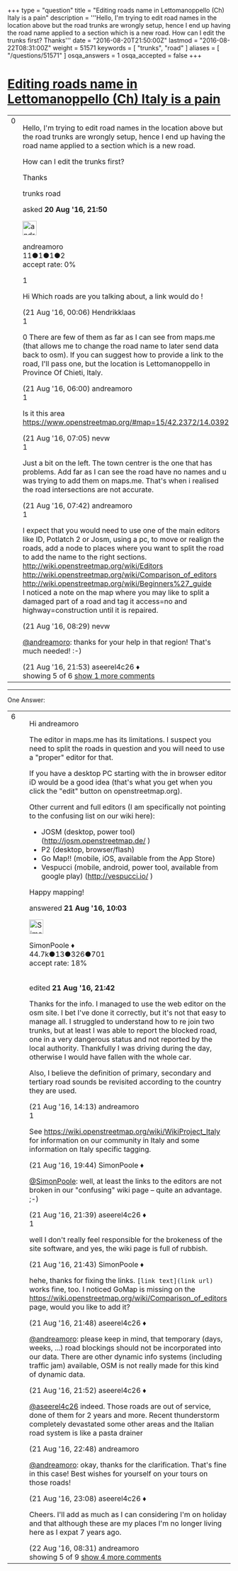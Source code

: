 +++
type = "question"
title = "Editing roads name in Lettomanoppello (Ch) Italy is a pain"
description = '''Hello, I&#x27;m trying to edit road names in the location above but the road trunks are wrongly setup, hence I end up having the road name applied to a section which is a new road. How can I edit the trunks first? Thanks'''
date = "2016-08-20T21:50:00Z"
lastmod = "2016-08-22T08:31:00Z"
weight = 51571
keywords = [ "trunks", "road" ]
aliases = [ "/questions/51571" ]
osqa_answers = 1
osqa_accepted = false
+++

<div class="headNormal">

# [Editing roads name in Lettomanoppello (Ch) Italy is a pain](/questions/51571/editing-roads-name-in-lettomanoppello-ch-italy-is-a-pain)

</div>

<div id="main-body">

<div id="askform">

<table id="question-table" style="width:100%;">
<colgroup>
<col style="width: 50%" />
<col style="width: 50%" />
</colgroup>
<tbody>
<tr>
<td style="width: 30px; vertical-align: top"><div class="vote-buttons">
<span id="post-51571-upvote" class="ajax-command post-vote up" rel="nofollow" title="I like this post (click again to cancel)"> </span>
<div id="post-51571-score" class="post-score" title="current number of votes">
0
</div>
<span id="post-51571-downvote" class="ajax-command post-vote down" rel="nofollow" title="I dont like this post (click again to cancel)"> </span> <span id="favorite-mark" class="ajax-command favorite-mark" rel="nofollow" title="mark/unmark this question as favorite (click again to cancel)"> </span>
<div id="favorite-count" class="favorite-count">
&#10;</div>
</div></td>
<td><div id="item-right">
<div class="question-body">
<p>Hello, I'm trying to edit road names in the location above but the road trunks are wrongly setup, hence I end up having the road name applied to a section which is a new road.</p>
<p>How can I edit the trunks first?</p>
<p>Thanks</p>
</div>
<div id="question-tags" class="tags-container tags">
<span class="post-tag tag-link-trunks" rel="tag" title="see questions tagged &#39;trunks&#39;">trunks</span> <span class="post-tag tag-link-road" rel="tag" title="see questions tagged &#39;road&#39;">road</span>
</div>
<div id="question-controls" class="post-controls">
&#10;</div>
<div class="post-update-info-container">
<div class="post-update-info post-update-info-user">
<p>asked <strong>20 Aug '16, 21:50</strong></p>
<img src="https://secure.gravatar.com/avatar/247740baee768d02b0a8a8bf7569b6f5?s=32&amp;d=identicon&amp;r=g" class="gravatar" width="32" height="32" alt="andreamoro&#39;s gravatar image" />
<p><span>andreamoro</span><br />
<span class="score" title="11 reputation points">11</span><span title="1 badges"><span class="badge1">●</span><span class="badgecount">1</span></span><span title="1 badges"><span class="silver">●</span><span class="badgecount">1</span></span><span title="2 badges"><span class="bronze">●</span><span class="badgecount">2</span></span><br />
<span class="accept_rate" title="Rate of the user&#39;s accepted answers">accept rate:</span> <span title="andreamoro has no accepted answers">0%</span></p>
</div>
</div>
<div id="comments-container-51571" class="comments-container">
<span id="51573"></span>
<div id="comment-51573" class="comment">
<div id="post-51573-score" class="comment-score">
1
</div>
<div class="comment-text">
<p>Hi Which roads are you talking about, a link would do !</p>
</div>
<div id="comment-51573-info" class="comment-info">
<span class="comment-age">(21 Aug '16, 00:06)</span> <span class="comment-user userinfo">Hendrikklaas</span>
</div>
</div>
<span id="51577"></span>
<div id="comment-51577" class="comment">
<div id="post-51577-score" class="comment-score">
1
</div>
<div class="comment-text">
<p>0 There are few of them as far as I can see from maps.me (that allows me to change the road name to later send data back to osm). If you can suggest how to provide a link to the road, I'll pass one, but the location is Lettomanoppello in Province Of Chieti, Italy.</p>
</div>
<div id="comment-51577-info" class="comment-info">
<span class="comment-age">(21 Aug '16, 06:00)</span> <span class="comment-user userinfo">andreamoro</span>
</div>
</div>
<span id="51579"></span>
<div id="comment-51579" class="comment">
<div id="post-51579-score" class="comment-score">
1
</div>
<div class="comment-text">
<p>Is it this area <a href="https://www.openstreetmap.org/#map=15/42.2372/14.0392">https://www.openstreetmap.org/#map=15/42.2372/14.0392</a></p>
</div>
<div id="comment-51579-info" class="comment-info">
<span class="comment-age">(21 Aug '16, 07:05)</span> <span class="comment-user userinfo">nevw</span>
</div>
</div>
<span id="51580"></span>
<div id="comment-51580" class="comment">
<div id="post-51580-score" class="comment-score">
1
</div>
<div class="comment-text">
<p>Just a bit on the left. The town centrer is the one that has problems. Add far as I can see the road have no names and u was trying to add them on maps.me. That's when i realised the road intersections are not accurate.</p>
</div>
<div id="comment-51580-info" class="comment-info">
<span class="comment-age">(21 Aug '16, 07:42)</span> <span class="comment-user userinfo">andreamoro</span>
</div>
</div>
<span id="51582"></span>
<div id="comment-51582" class="comment">
<div id="post-51582-score" class="comment-score">
1
</div>
<div class="comment-text">
<p>I expect that you would need to use one of the main editors like ID, Potlatch 2 or Josm, using a pc, to move or realign the roads, add a node to places where you want to split the road to add the name to the right sections.<br />
<a href="http://wiki.openstreetmap.org/wiki/Editors">http://wiki.openstreetmap.org/wiki/Editors</a><br />
<a href="http://wiki.openstreetmap.org/wiki/Comparison_of_editors">http://wiki.openstreetmap.org/wiki/Comparison_of_editors</a><br />
<a href="http://wiki.openstreetmap.org/wiki/Beginners%27_guide">http://wiki.openstreetmap.org/wiki/Beginners%27_guide</a><br />
I noticed a note on the map where you may like to split a damaged part of a road and tag it access=no and highway=construction until it is repaired.</p>
</div>
<div id="comment-51582-info" class="comment-info">
<span class="comment-age">(21 Aug '16, 08:29)</span> <span class="comment-user userinfo">nevw</span>
</div>
</div>
<span id="51619"></span>
<div id="comment-51619" class="comment not_top_scorer">
<div id="post-51619-score" class="comment-score">
&#10;</div>
<div class="comment-text">
<p><a href="http://help.openstreetmap.org/users/12681/andreamoro">@andreamoro</a>: thanks for your help in that region! That's much needed! :-)</p>
</div>
<div id="comment-51619-info" class="comment-info">
<span class="comment-age">(21 Aug '16, 21:53)</span> <span class="comment-user userinfo">aseerel4c26 ♦</span>
</div>
</div>
</div>
<div id="comment-tools-51571" class="comment-tools">
<span class="comments-showing"> showing 5 of 6 </span> <a href="#" class="show-all-comments-link">show 1 more comments</a>
</div>
<div class="clear">
&#10;</div>
<div id="comment-51571-form-container" class="comment-form-container">
&#10;</div>
<div class="clear">
&#10;</div>
</div></td>
</tr>
</tbody>
</table>

------------------------------------------------------------------------

<div class="tabBar">

<span id="sort-top"></span>

<div class="headQuestions">

One Answer:

</div>

</div>

<span id="51587"></span>

<div id="answer-container-51587" class="answer">

<table style="width:100%;">
<colgroup>
<col style="width: 50%" />
<col style="width: 50%" />
</colgroup>
<tbody>
<tr>
<td style="width: 30px; vertical-align: top"><div class="vote-buttons">
<span id="post-51587-upvote" class="ajax-command post-vote up" rel="nofollow" title="I like this post (click again to cancel)"> </span>
<div id="post-51587-score" class="post-score" title="current number of votes">
6
</div>
<span id="post-51587-downvote" class="ajax-command post-vote down" rel="nofollow" title="I dont like this post (click again to cancel)"> </span>
</div></td>
<td><div class="item-right">
<div class="answer-body">
<p>Hi andreamoro</p>
<p>The editor in maps.me has its limitations. I suspect you need to split the roads in question and you will need to use a "proper" editor for that.</p>
<p>If you have a desktop PC starting with the in browser editor iD would be a good idea (that's what you get when you click the "edit" button on openstreetmap.org).</p>
<p>Other current and full editors (I am specifically not pointing to the confusing list on our wiki here):</p>
<ul>
<li>JOSM (desktop, power tool) (<a href="http://josm.openstreetmap.de/">http://josm.openstreetmap.de/</a> )</li>
<li>P2 (desktop, browser/flash)</li>
<li>Go Map!! (mobile, iOS, available from the App Store)</li>
<li>Vespucci (mobile, android, power tool, available from google play) (<a href="http://vespucci.io/">http://vespucci.io/</a> )</li>
</ul>
<p>Happy mapping!</p>
</div>
<div class="answer-controls post-controls">
&#10;</div>
<div class="post-update-info-container">
<div class="post-update-info post-update-info-user">
<p>answered <strong>21 Aug '16, 10:03</strong></p>
<img src="https://secure.gravatar.com/avatar/ad2513d6f8e3d709d576ace900c12fa5?s=32&amp;d=identicon&amp;r=g" class="gravatar" width="32" height="32" alt="SimonPoole&#39;s gravatar image" />
<p><span>SimonPoole ♦</span><br />
<span class="score" title="44667 reputation points"><span>44.7k</span></span><span title="13 badges"><span class="badge1">●</span><span class="badgecount">13</span></span><span title="326 badges"><span class="silver">●</span><span class="badgecount">326</span></span><span title="701 badges"><span class="bronze">●</span><span class="badgecount">701</span></span><br />
<span class="accept_rate" title="Rate of the user&#39;s accepted answers">accept rate:</span> <span title="SimonPoole has 209 accepted answers">18%</span> </br></br></p>
</div>
<div class="post-update-info post-update-info-edited">
<p><span> edited <strong>21 Aug '16, 21:42</strong> </span></p>
</div>
</div>
<div id="comments-container-51587" class="comments-container">
<span id="51598"></span>
<div id="comment-51598" class="comment">
<div id="post-51598-score" class="comment-score">
&#10;</div>
<div class="comment-text">
<p>Thanks for the info. I managed to use the web editor on the osm site. I bet I've done it correctly, but it's not that easy to manage all. I struggled to understand how to re join two trunks, but at least I was able to report the blocked road, one in a very dangerous status and not reported by the local authority. Thankfully I was driving during the day, otherwise I would have fallen with the whole car.</p>
<p>Also, I believe the definition of primary, secondary and tertiary road sounds be revisited according to the country they are used.</p>
</div>
<div id="comment-51598-info" class="comment-info">
<span class="comment-age">(21 Aug '16, 14:13)</span> <span class="comment-user userinfo">andreamoro</span>
</div>
</div>
<span id="51613"></span>
<div id="comment-51613" class="comment">
<div id="post-51613-score" class="comment-score">
1
</div>
<div class="comment-text">
<p>See <a href="https://wiki.openstreetmap.org/wiki/WikiProject_Italy">https://wiki.openstreetmap.org/wiki/WikiProject_Italy</a> for information on our community in Italy and some information on Italy specific tagging.</p>
</div>
<div id="comment-51613-info" class="comment-info">
<span class="comment-age">(21 Aug '16, 19:44)</span> <span class="comment-user userinfo">SimonPoole ♦</span>
</div>
</div>
<span id="51615"></span>
<div id="comment-51615" class="comment">
<div id="post-51615-score" class="comment-score">
&#10;</div>
<div class="comment-text">
<p><a href="http://help.openstreetmap.org/users/2053/simonpoole"></a><a href="http://help.openstreetmap.org/users/2053/simonpoole">@SimonPoole</a>: well, at least the links to the editors are not broken in our "confusing" wiki page – quite an advantage. ;-)</p>
</div>
<div id="comment-51615-info" class="comment-info">
<span class="comment-age">(21 Aug '16, 21:39)</span> <span class="comment-user userinfo">aseerel4c26 ♦</span>
</div>
</div>
<span id="51616"></span>
<div id="comment-51616" class="comment">
<div id="post-51616-score" class="comment-score">
1
</div>
<div class="comment-text">
<p>well I don't really feel responsible for the brokeness of the site software, and yes, the wiki page is full of rubbish.</p>
</div>
<div id="comment-51616-info" class="comment-info">
<span class="comment-age">(21 Aug '16, 21:43)</span> <span class="comment-user userinfo">SimonPoole ♦</span>
</div>
</div>
<span id="51617"></span>
<div id="comment-51617" class="comment">
<div id="post-51617-score" class="comment-score">
&#10;</div>
<div class="comment-text">
<p>hehe, thanks for fixing the links. <code>[link text](link url)</code> works fine, too. I noticed GoMap is missing on the <a href="https://wiki.openstreetmap.org/wiki/Comparison_of_editors">https://wiki.openstreetmap.org/wiki/Comparison_of_editors</a> page, would you like to add it?</p>
</div>
<div id="comment-51617-info" class="comment-info">
<span class="comment-age">(21 Aug '16, 21:48)</span> <span class="comment-user userinfo">aseerel4c26 ♦</span>
</div>
</div>
<span id="51618"></span>
<div id="comment-51618" class="comment not_top_scorer">
<div id="post-51618-score" class="comment-score">
&#10;</div>
<div class="comment-text">
<p><a href="http://help.openstreetmap.org/users/12681/andreamoro"></a><a href="http://help.openstreetmap.org/users/12681/andreamoro">@andreamoro</a>: please keep in mind, that temporary (days, weeks, ...) road blockings should not be incorporated into our data. There are other dynamic info systems (including traffic jam) available, OSM is not really made for this kind of dynamic data.</p>
</div>
<div id="comment-51618-info" class="comment-info">
<span class="comment-age">(21 Aug '16, 21:52)</span> <span class="comment-user userinfo">aseerel4c26 ♦</span>
</div>
</div>
<span id="51624"></span>
<div id="comment-51624" class="comment not_top_scorer">
<div id="post-51624-score" class="comment-score">
&#10;</div>
<div class="comment-text">
<p><a href="http://help.openstreetmap.org/users/5179/aseerel4c26">@aseerel4c26</a> indeed. Those roads are out of service, done of them for 2 years and more. Recent thunderstorm completely devastated some other areas and the Italian road system is like a pasta drainer</p>
</div>
<div id="comment-51624-info" class="comment-info">
<span class="comment-age">(21 Aug '16, 22:48)</span> <span class="comment-user userinfo">andreamoro</span>
</div>
</div>
<span id="51625"></span>
<div id="comment-51625" class="comment not_top_scorer">
<div id="post-51625-score" class="comment-score">
&#10;</div>
<div class="comment-text">
<p><a href="http://help.openstreetmap.org/users/12681/andreamoro"></a><a href="http://help.openstreetmap.org/users/12681/andreamoro">@andreamoro</a>: okay, thanks for the clarification. That's fine in this case! Best wishes for yourself on your tours on those roads!</p>
</div>
<div id="comment-51625-info" class="comment-info">
<span class="comment-age">(21 Aug '16, 23:08)</span> <span class="comment-user userinfo">aseerel4c26 ♦</span>
</div>
</div>
<span id="51628"></span>
<div id="comment-51628" class="comment not_top_scorer">
<div id="post-51628-score" class="comment-score">
&#10;</div>
<div class="comment-text">
<p>Cheers. I'll add as much as I can considering I'm on holiday and that although these are my places I'm no longer living here as I expat 7 years ago.</p>
</div>
<div id="comment-51628-info" class="comment-info">
<span class="comment-age">(22 Aug '16, 08:31)</span> <span class="comment-user userinfo">andreamoro</span>
</div>
</div>
</div>
<div id="comment-tools-51587" class="comment-tools">
<span class="comments-showing"> showing 5 of 9 </span> <a href="#" class="show-all-comments-link">show 4 more comments</a>
</div>
<div class="clear">
&#10;</div>
<div id="comment-51587-form-container" class="comment-form-container">
&#10;</div>
<div class="clear">
&#10;</div>
</div></td>
</tr>
</tbody>
</table>

</div>

<div class="paginator-container-left">

</div>

</div>

</div>

